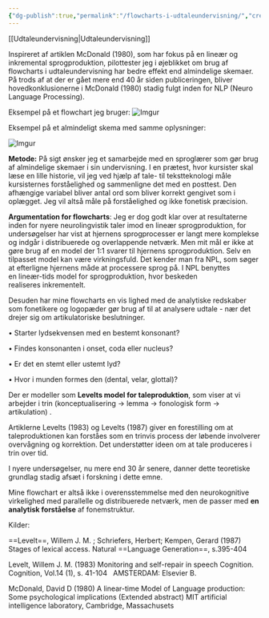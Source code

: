 ```yaml
---
{"dg-publish":true,"permalink":"/flowcharts-i-udtaleundervisning/","created":"2025-04-13T16:33:55.948+02:00","updated":"2025-04-13T18:31:17.396+02:00"}
---
```


[[Udtaleundervisning\|Udtaleundervisning]]

Inspireret af artiklen McDonald (1980), som har fokus på en lineær og inkremental sprogproduktion, pilottester jeg i øjeblikket om brug af flowcharts i udtaleundervisning har bedre effekt end almindelige skemaer. På trods af at der er gået mere end 40 år siden publiceringen, bliver hovedkonklusionerne i McDonald (1980) stadig fulgt inden for NLP (Neuro Language Processing). 

Eksempel på et flowchart jeg bruger:
![Imgur](https://i.imgur.com/AnV3mk0.png)


Eksempel på et almindeligt skema med samme oplysninger:

![Imgur](https://i.imgur.com/RMo6WzE.png)


**Metode:** På sigt ønsker jeg et samarbejde med en sproglærer som gør brug af almindelige skemaer i sin undervisning. I en prætest, hvor kursister skal læse en lille historie, vil jeg ved hjælp af tale- til tekstteknologi måle kursisternes forståelighed og sammenligne det med en posttest. Den afhængige variabel bliver antal ord som bliver korrekt gengivet som i oplægget. Jeg vil altså måle på forståelighed og ikke fonetisk præcision.

**Argumentation for flowcharts**: Jeg er dog godt klar over at resultaterne inden for nyere neurolingvistik taler imod en lineær sprogproduktion, for undersøgelser har vist at hjernens sprogprocesser er langt mere komplekse og indgår i distribuerede og overlappende netværk. Men mit mål er ikke at gøre brug af en model der 1:1 svarer til hjernens sprogproduktion. Selv en tilpasset model kan være virkningsfuld. Det kender man fra NPL, som søger at efterligne hjernens måde at processere sprog på. I NPL benyttes en lineær-tids model for sprogproduktion, hvor beskeden realiseres inkrementelt. 

Desuden har mine flowcharts en vis lighed med de analytiske redskaber som fonetikere og logopæder gør brug af til at analysere udtale - nær det drejer sig om artikulatoriske beslutninger.
  
• Starter lydsekvensen med en bestemt konsonant?

• Findes konsonanten i onset, coda eller nucleus?

• Er det en stemt eller ustemt lyd?

• Hvor i munden formes den (dental, velar, glottal)?

Der er modeller som **Levelts model for taleproduktion**, som viser at vi arbejder i trin (konceptualisering → lemma → fonologisk form → artikulation) .

Artiklerne Levelts (1983) og Levelts (1987) giver en forestilling om at taleproduktionen kan forståes som en trinvis process der løbende involverer overvågning og korrektion. Det understøtter ideen om at tale produceres i trin over tid. 

I nyere undersøgelser, nu mere end 30 år senere, danner dette teoretiske grundlag stadig afsæt i forskning i dette emne.

Mine flowchart er altså ikke i overensstemmelse med den neurokognitive virkelighed med parallelle og distribuerede netværk, men de passer med **en analytisk forståelse** af fonemstruktur.

Kilder: 

==Levelt==, Willem J. M. ; Schriefers, Herbert; Kempen, Gerard (1987) Stages of lexical access. Natural ==Language Generation==, s.395-404

Levelt, Willem J. M. (1983) Monitoring and self-repair in speech Cognition. Cognition, Vol.14 (1), s. 41-104   AMSTERDAM: Elsevier B.

McDonald, David D (1980) A linear-time Model of Language production: Some psychological implications (Extended abstract) MIT artificial intelligence laboratory, Cambridge, Massachusets





